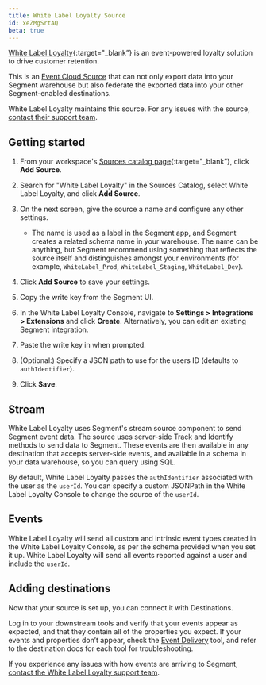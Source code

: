 ```yaml
---
title: White Label Loyalty Source
id: xeZMgSrtAQ
beta: true
---
```


[White Label Loyalty](https://whitelabel-loyalty.com/){:target="_blank”} is an event-powered loyalty solution to drive customer retention.

This is an [Event Cloud Source](/docs/sources/#event-cloud-sources) that can not only export data into your Segment warehouse but also federate the exported data into your other Segment-enabled destinations.

White Label Loyalty maintains this source. For any issues with the source, [contact their support team](mailto:support@whitelabel-loyalty.com.com).

## Getting started

1. From your workspace's [Sources catalog page](https://app.segment.com/goto-my-workspace/sources/catalog){:target="_blank”}, click **Add Source**.
2. Search for "White Label Loyalty" in the Sources Catalog, select White Label Loyalty, and click **Add Source**.
3. On the next screen, give the source a name and configure any other settings.

   - The name is used as a label in the Segment app, and Segment creates a related schema name in your warehouse. The name can be anything, but Segment recommend using something that reflects the source itself and distinguishes amongst your environments (for example, `WhiteLabel_Prod`, `WhiteLabel_Staging`, `WhiteLabel_Dev`).

4. Click **Add Source** to save your settings.
5. Copy the write key from the Segment UI.
6. In the White Label Loyalty Console, navigate to **Settings > Integrations > Extensions** and click **Create**. Alternatively, you can edit an existing Segment integration.
7. Paste the write key in when prompted.
8. (Optional:) Specify a JSON path to use for the users ID (defaults to `authIdentifier`).
9. Click **Save**.

## Stream

White Label Loyalty uses Segment's stream source component to send Segment event data. The source uses server-side Track and Identify methods to send data to Segment. These events are then available in any destination that accepts server-side events, and available in a schema in your data warehouse, so you can query using SQL.

By default, White Label Loyalty passes the `authIdentifier` associated with the user as the `userId`. You can specify a custom JSONPath in the White Label Loyalty Console to change the source of the `userId`.

## Events

White Label Loyalty will send all custom and intrinsic event types created in the White Label Loyalty Console, as per the schema provided when you set it up. White Label Loyalty will send all events reported against a user and include the `userId`.

## Adding destinations

Now that your source is set up, you can connect it with Destinations.

Log in to your downstream tools and verify that your events appear as expected, and that they contain all of the properties you expect. If your events and properties don’t appear, check the [Event Delivery](/docs/connections/event-delivery/) tool, and refer to the destination docs for each tool for troubleshooting.

If you experience any issues with how events are arriving to Segment, [contact the White Label Loyalty support team](mailto:support@whitelabel-loyalty.com).
